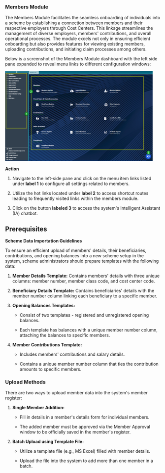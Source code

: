 ### Members Module

The Members Module facilitates the seamless onboarding of individuals
into a scheme by establishing a connection between members and their
respective employers through Cost Centers. This linkage streamlines the
management of diverse employers, members\' contributions, and overall
operational processes. The module excels not only in ensuring efficient
onboarding but also provides features for viewing existing members,
uploading contributions, and initiating claim processes among others.

Below is a screenshot of the Members Module dashboard with the left side
pane expanded to reveal menu links to different configuration windows:

<img  alt="Members module dashboard " width="95%" height="auto"  class="center"  src="../.vuepress/public/membersmedia/image1.png">

**Action**

1.  Navigate to the left-side pane and click on the menu item links
    listed under **label 1** to configure all settings related to
    members.

2.  Utilize the hot links located under **label 2** to access shortcut
    routes leading to frequently visited links within the members
    module.

3.  Click on the button **labeled 3** to access the system\'s
    Intelligent Assistant (IA) chatbot.

## Prerequisites

**Scheme Data Importation Guidelines**

To ensure an efficient upload of members\' details, their beneficiaries,
contributions, and opening balances into a new scheme setup in the
system, scheme administrators should prepare templates with the
following data:

1.  **Member Details Template:** Contains members\' details with three
    unique columns: member number, member class code, and cost center
    code.

2.  **Beneficiary Details Template:** Contains beneficiaries\' details
    with the member number column linking each beneficiary to a
    specific member.

3.  **Opening Balances Templates:**

    -   Consist of two templates - registered and unregistered opening
        balances.

    -   Each template has balances with a unique member number column,
        attaching the balances to specific members.

4.  **Member Contributions Template:**

    -   Includes members\' contributions and salary details.

    -   Contains a unique member number column that ties the
        contribution amounts to specific members.

### Upload Methods

There are two ways to upload member data into the system\'s member
register:

1.  **Single Member Addition:**

    -   Fill in details in a member\'s details form for individual
        members.

    -   The added member must be approved via the Member Approval window
        to be officially saved in the member\'s register.

2.  **Batch Upload using Template File:**

    -   Utilize a template file (e.g., MS Excel) filled with member
        details.

    -   Upload the file into the system to add more than one member in a
        batch.